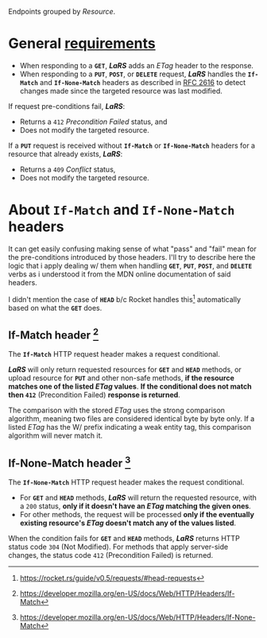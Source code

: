 Endpoints grouped by _Resource_.

# General [requirements][1]

* When responding to a **`GET`**, **_LaRS_** adds an _ETag_ header to the response.
* When responding to a **`PUT`**, **`POST`**, or **`DELETE`** request, **_LaRS_** handles the **`If-Match`** and **`If-None-Match`** headers as described in [RFC 2616][2] to detect changes made since the targeted resource was last modified.

If request pre-conditions fail, **_LaRS_**:
* Returns a `412` _Precondition Failed_ status, and
* Does not modify the targeted resource.

If a **`PUT`** request is received without **`If-Match`** or **`If-None-Match`** headers for a resource that already exists, **_LaRS_**:
* Returns a `409` _Conflict_ status,
* Does not modify the targeted resource.


# About **`If-Match`** and **`If-None-Match`** headers

It can get easily confusing making sense of what "pass" and "fail" mean for the pre-conditions introduced by those headers. I'll try to describe here the logic that i apply dealing w/ them when handling **`GET`**, **`PUT`**, **`POST`**, and **`DELETE`** verbs as i understood it from the MDN online documentation of said headers.

I didn't mention the case of **`HEAD`** b/c Rocket handles this[^1] automatically based on what the **`GET`** does.


## If-Match header [^2]

The **`If-Match`** HTTP request header makes a request conditional.

**_LaRS_** will only return requested resources for **`GET`** and **`HEAD`** methods, or upload resource for **`PUT`** and other non-safe methods, **if the resource matches one of the listed _ETag_ values**. **If the conditional does not match then `412`** (Precondition Failed) **response is returned**.

The comparison with the stored _ETag_ uses the strong comparison algorithm, meaning two files are considered identical byte by byte only. If a listed _ETag_ has the W/ prefix indicating a weak entity tag, this comparison algorithm will never match it.


## If-None-Match header [^3]

The **`If-None-Match`** HTTP request header makes the request conditional.

* For **`GET`** and **`HEAD`** methods, **_LaRS_** will return the requested resource, with a `200` status, **only if it doesn't have an _ETag_ matching the given ones**.
* For other methods, the request will be processed **only if the eventually existing resource's _ETag_ doesn't match any of the values listed**.

When the condition fails for **`GET`** and **`HEAD`** methods, **_LaRS_** returns HTTP status code `304` (Not Modified). For methods that apply server-side changes, the status code `412` (Precondition Failed) is returned.

[^1]: <https://rocket.rs/guide/v0.5/requests/#head-requests>
[^2]: <https://developer.mozilla.org/en-US/docs/Web/HTTP/Headers/If-Match>
[^3]: <https://developer.mozilla.org/en-US/docs/Web/HTTP/Headers/If-None-Match>

[1]: https://opensource.ieee.org/xapi/xapi-base-standard-documentation/-/blob/main/9274.1.xAPI%20Base%20Standard%20for%20LRSs.md#lrs-requirements-1
[2]: https://datatracker.ietf.org/doc/html/rfc2616
